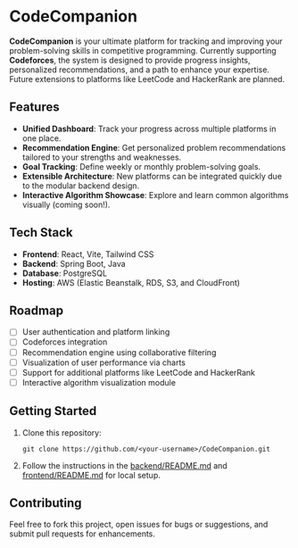 # CodeCompanion

**CodeCompanion** is your ultimate platform for tracking and improving your problem-solving skills in competitive programming. Currently supporting **Codeforces**, the system is designed to provide progress insights, personalized recommendations, and a path to enhance your expertise. Future extensions to platforms like LeetCode and HackerRank are planned.

## Features
- **Unified Dashboard**: Track your progress across multiple platforms in one place.
- **Recommendation Engine**: Get personalized problem recommendations tailored to your strengths and weaknesses.
- **Goal Tracking**: Define weekly or monthly problem-solving goals.
- **Extensible Architecture**: New platforms can be integrated quickly due to the modular backend design.
- **Interactive Algorithm Showcase**: Explore and learn common algorithms visually (coming soon!).

## Tech Stack
- **Frontend**: React, Vite, Tailwind CSS
- **Backend**: Spring Boot, Java
- **Database**: PostgreSQL
- **Hosting**: AWS (Elastic Beanstalk, RDS, S3, and CloudFront)

## Roadmap
- [ ] User authentication and platform linking
- [ ] Codeforces integration
- [ ] Recommendation engine using collaborative filtering
- [ ] Visualization of user performance via charts
- [ ] Support for additional platforms like LeetCode and HackerRank
- [ ] Interactive algorithm visualization module

## Getting Started
1. Clone this repository:
   ```
   git clone https://github.com/<your-username>/CodeCompanion.git
   ```
2. Follow the instructions in the [backend/README.md](backend/README.md) and [frontend/README.md](frontend/README.md) for local setup.

## Contributing
Feel free to fork this project, open issues for bugs or suggestions, and submit pull requests for enhancements.
